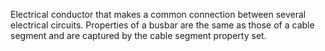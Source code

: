 Electrical conductor that makes a common connection between several electrical circuits. Properties of a busbar are the same as those of a cable segment and are captured by the cable segment property set.